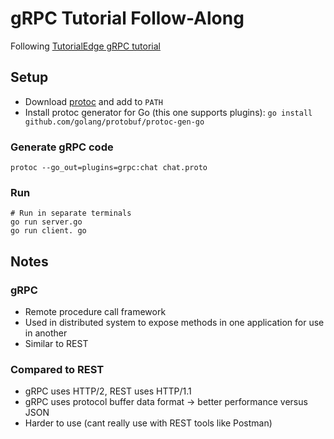 # gRPC Tutorial Follow-Along

Following [TutorialEdge gRPC tutorial](https://www.youtube.com/watch?v=BdzYdN_Zd9Q)

## Setup

  - Download [protoc](https://github.com/protocolbuffers/protobuf/releases/) and add to `PATH`
  - Install protoc generator for Go (this one supports plugins): `go install github.com/golang/protobuf/protoc-gen-go`

### Generate gRPC code
    protoc --go_out=plugins=grpc:chat chat.proto

### Run
    # Run in separate terminals
    go run server.go
    go run client. go

## Notes

### gRPC
  - Remote procedure call framework
  - Used in distributed system to expose methods
    in one application for use in another
  - Similar to REST

### Compared to REST
  - gRPC uses HTTP/2, REST uses HTTP/1.1
  - gRPC uses protocol buffer data format -> better performance versus JSON
  - Harder to use (cant really use with REST tools like Postman)
